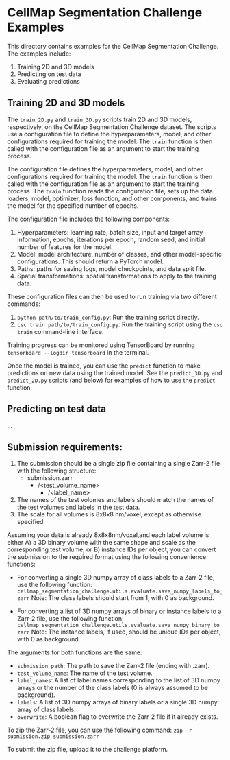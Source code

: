 # CellMap Segmentation Challenge Examples

This directory contains examples for the CellMap Segmentation Challenge. The examples include:
1. Training 2D and 3D models
2. Predicting on test data
3. Evaluating predictions

## Training 2D and 3D models
The `train_2D.py` and `train_3D.py` scripts train 2D and 3D models, respectively, on the CellMap Segmentation Challenge dataset. The scripts use a configuration file to define the hyperparameters, model, and other configurations required for training the model. The `train` function is then called with the configuration file as an argument to start the training process.

The configuration file defines the hyperparameters, model, and other configurations required for training the model. The `train` function is then called with the configuration file as an argument to start the training process. The `train` function reads the configuration file, sets up the data loaders, model, optimizer, loss function, and other components, and trains the model for the specified number of epochs.

The configuration file includes the following components:
1. Hyperparameters: learning rate, batch size, input and target array information, epochs, iterations per epoch, random seed, and initial number of features for the model.
2. Model: model architecture, number of classes, and other model-specific configurations. This should return a PyTorch model.
3. Paths: paths for saving logs, model checkpoints, and data split file.
4. Spatial transformations: spatial transformations to apply to the training data.

These configuration files can then be used to run training via two different commands:
1. `python path/to/train_config.py`: Run the training script directly.
2. `csc train path/to/train_config.py`: Run the training script using the `csc train` command-line interface.

Training progress can be monitored using TensorBoard by running `tensorboard --logdir tensorboard` in the terminal.

Once the model is trained, you can use the `predict` function to make predictions on new data using the trained model. See the `predict_3D.py` and `predict_2D.py` scripts (and below) for examples of how to use the `predict` function.

## Predicting on test data
...

## Submission requirements:
1. The submission should be a single zip file containing a single Zarr-2 file with the following structure:
   - submission.zarr
     - /<test_volume_name>
        - /<label_name>
2. The names of the test volumes and labels should match the names of the test volumes and labels in the test data.
3. The scale for all volumes is 8x8x8 nm/voxel, except as otherwise specified.

Assuming your data is already 8x8x8nm/voxel,and each label volume is either A) a 3D binary volume with the same shape and scale as the corresponding test volume, 
or B) instance IDs per object, you can convert the submission to the required format using the following convenience functions:

- For converting a single 3D numpy array of class labels to a Zarr-2 file, use the following function:
  `cellmap_segmentation_challenge.utils.evaluate.save_numpy_labels_to_zarr`
Note: The class labels should start from 1, with 0 as background.

- For converting a list of 3D numpy arrays of binary or instance labels to a Zarr-2 file, use the following function:
  `cellmap_segmentation_challenge.utils.evaluate.save_numpy_binary_to_zarr`
Note: The instance labels, if used, should be unique IDs per object, with 0 as background.

The arguments for both functions are the same:
- `submission_path`: The path to save the Zarr-2 file (ending with <filename>.zarr).
- `test_volume_name`: The name of the test volume.
- `label_names`: A list of label names corresponding to the list of 3D numpy arrays or the number of the class labels (0 is always assumed to be background).
- `labels`: A list of 3D numpy arrays of binary labels or a single 3D numpy array of class labels.
- `overwrite`: A boolean flag to overwrite the Zarr-2 file if it already exists.

To zip the Zarr-2 file, you can use the following command:
`zip -r submission.zip submission.zarr`

To submit the zip file, upload it to the challenge platform.
